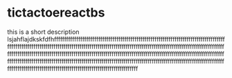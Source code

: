 # tictactoereactbs
this is a short description lsjahflajdkskfdfhffffffffffffffffffffffffffffffffffffffffffffffffffffffffffffffffffffffffffffffffffffffffffffffffffffffffffffffffffffffffffffffffffffffffffffffffffffffffffffffffffffffffffffffffffffffffffffffffffffffffffffffffffffffffffffffffffffffffffffffffffffffffffffffffffffffffffffffffffffffffffffffffffffffffffffffffffffffffffffffffffffffffffffffffffffffffffffffffffffffffffffffffffffffffffffffffffffffffffffffffffffffffffffffffffffffffffffffffffffffffffffffffffffffffffffffffffffffffff
